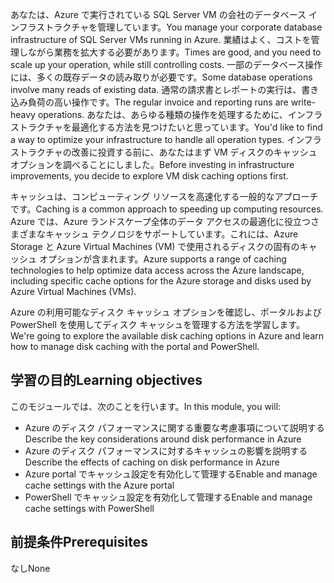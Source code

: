 <span data-ttu-id="b9d95-101">あなたは、Azure で実行されている SQL Server VM の会社のデータベース インフラストラクチャを管理しています。</span><span class="sxs-lookup"><span data-stu-id="b9d95-101">You manage your corporate database infrastructure of SQL Server VMs running in Azure.</span></span> <span data-ttu-id="b9d95-102">業績はよく、コストを管理しながら業務を拡大する必要があります。</span><span class="sxs-lookup"><span data-stu-id="b9d95-102">Times are good, and you need to scale up your operation, while still controlling costs.</span></span> <span data-ttu-id="b9d95-103">一部のデータベース操作には、多くの既存データの読み取りが必要です。</span><span class="sxs-lookup"><span data-stu-id="b9d95-103">Some database operations involve many reads of existing data.</span></span> <span data-ttu-id="b9d95-104">通常の請求書とレポートの実行は、書き込み負荷の高い操作です。</span><span class="sxs-lookup"><span data-stu-id="b9d95-104">The regular invoice and reporting runs are write-heavy operations.</span></span> <span data-ttu-id="b9d95-105">あなたは、あらゆる種類の操作を処理するために、インフラストラクチャを最適化する方法を見つけたいと思っています。</span><span class="sxs-lookup"><span data-stu-id="b9d95-105">You'd like to find a way to optimize your infrastructure to handle all operation types.</span></span> <span data-ttu-id="b9d95-106">インフラストラクチャの改善に投資する前に、あなたはまず VM ディスクのキャッシュ オプションを調べることにしました。</span><span class="sxs-lookup"><span data-stu-id="b9d95-106">Before investing in infrastructure improvements, you decide to explore VM disk caching options first.</span></span>

<span data-ttu-id="b9d95-107">キャッシュは、コンピューティング リソースを高速化する一般的なアプローチです。</span><span class="sxs-lookup"><span data-stu-id="b9d95-107">Caching is a common approach to speeding up computing resources.</span></span> <span data-ttu-id="b9d95-108">Azure では、Azure ランドスケープ全体のデータ アクセスの最適化に役立つさまざまなキャッシュ テクノロジをサポートしています。これには、Azure Storage と Azure Virtual Machines (VM) で使用されるディスクの固有のキャッシュ オプションが含まれます。</span><span class="sxs-lookup"><span data-stu-id="b9d95-108">Azure supports a range of caching technologies to help optimize data access across the Azure landscape, including specific cache options for the Azure storage and disks used by Azure Virtual Machines (VMs).</span></span>

<span data-ttu-id="b9d95-109">Azure の利用可能なディスク キャッシュ オプションを確認し、ポータルおよび PowerShell を使用してディスク キャッシュを管理する方法を学習します。</span><span class="sxs-lookup"><span data-stu-id="b9d95-109">We're going to explore the available disk caching options in Azure and learn how to manage disk caching with the portal and PowerShell.</span></span>

## <a name="learning-objectives"></a><span data-ttu-id="b9d95-110">学習の目的</span><span class="sxs-lookup"><span data-stu-id="b9d95-110">Learning objectives</span></span>

<span data-ttu-id="b9d95-111">このモジュールでは、次のことを行います。</span><span class="sxs-lookup"><span data-stu-id="b9d95-111">In this module, you will:</span></span>

- <span data-ttu-id="b9d95-112">Azure のディスク パフォーマンスに関する重要な考慮事項について説明する</span><span class="sxs-lookup"><span data-stu-id="b9d95-112">Describe the key considerations around disk performance in Azure</span></span>
- <span data-ttu-id="b9d95-113">Azure のディスク パフォーマンスに対するキャッシュの影響を説明する</span><span class="sxs-lookup"><span data-stu-id="b9d95-113">Describe the effects of caching on disk performance in Azure</span></span>
- <span data-ttu-id="b9d95-114">Azure portal でキャッシュ設定を有効化して管理する</span><span class="sxs-lookup"><span data-stu-id="b9d95-114">Enable and manage cache settings with the Azure portal</span></span>
- <span data-ttu-id="b9d95-115">PowerShell でキャッシュ設定を有効化して管理する</span><span class="sxs-lookup"><span data-stu-id="b9d95-115">Enable and manage cache settings with PowerShell</span></span>

## <a name="prerequisites"></a><span data-ttu-id="b9d95-116">前提条件</span><span class="sxs-lookup"><span data-stu-id="b9d95-116">Prerequisites</span></span>  

<span data-ttu-id="b9d95-117">なし</span><span class="sxs-lookup"><span data-stu-id="b9d95-117">None</span></span>